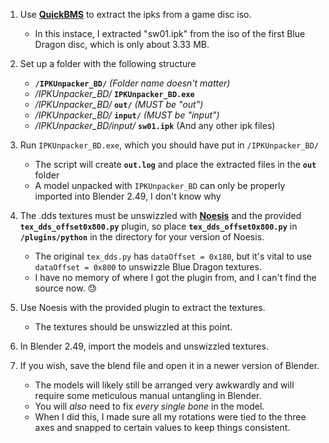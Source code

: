 1. Use [**QuickBMS**](https://github.com/LittleBigBug/QuickBMS/releases) to extract the ipks from a game disc iso.
	- In this instace, I extracted "sw01.ipk" from the iso of the first Blue Dragon disc, which is only about 3.33 MB.

1. Set up a folder with the following structure
    - **`/IPKUnpacker_BD/`**  *(Folder name doesn't matter)*
    - */IPKUnpacker_BD/* **`IPKUnpacker_BD.exe`**
    - */IPKUnpacker_BD/* **`out/`** *(MUST be "out")*
    - */IPKUnpacker_BD/* **`input/`**  *(MUST be "input")*
    - */IPKUnpacker_BD/input/* **`sw01.ipk`** (And any other ipk files)

1. Run `IPKUnpacker_BD.exe`, which you should have put in `/IPKUnpacker_BD/`
	- The script will create **`out.log`** and place the extracted files in the **`out`** folder
    - A model unpacked with `IPKUnpacker_BD` can only be properly imported into Blender 2.49, I don't know why
1. The .dds textures must be unswizzled with [**Noesis**](https://richwhitehouse.com/index.php?content=inc_projects.php&showproject=91) and the provided **`tex_dds_offset0x800.py`** plugin, so place **`tex_dds_offset0x800.py`** in **`/plugins/python`** in the directory for your version of Noesis.
	- The original `tex_dds.py` has `dataOffset = 0x180`, but it's vital to use `dataOffset = 0x800` to unswizzle Blue Dragon textures.
    - I have no memory of where I got the plugin from, and I can't find the source now. 😓
1. Use Noesis with the provided plugin to extract the textures.
	- The textures should be unswizzled at this point.
1. In Blender 2.49, import the models and unswizzled textures.
2. If you wish, save the blend file and open it in a newer version of Blender.
	- The models will likely still be arranged very awkwardly and will require some meticulous manual untangling in Blender.
 	- You will _also_ need to fix _every single bone_ in the model.
 	- When I did this, I made sure all my rotations were tied to the three axes and snapped to certain values to keep things consistent.
